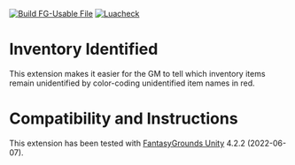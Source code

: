 [![Build FG-Usable File](https://github.com/FG-Unofficial-Developers-Guild/FG-CoreRPG-Inventory-Identified/actions/workflows/create-ext.yml/badge.svg)](https://github.com/FG-Unofficial-Developers-Guild/FG-CoreRPG-Inventory-Identified/actions/workflows/create-ext.yml) [![Luacheck](https://github.com/FG-Unofficial-Developers-Guild/FG-CoreRPG-Inventory-Identified/actions/workflows/luacheck.yml/badge.svg)](https://github.com/FG-Unofficial-Developers-Guild/FG-CoreRPG-Inventory-Identified/actions/workflows/luacheck.yml)

# Inventory Identified
This extension makes it easier for the GM to tell which inventory items remain unidentified by color-coding unidentified item names in red.

# Compatibility and Instructions
This extension has been tested with [FantasyGrounds Unity](https://www.fantasygrounds.com/home/FantasyGroundsUnity.php) 4.2.2 (2022-06-07).
